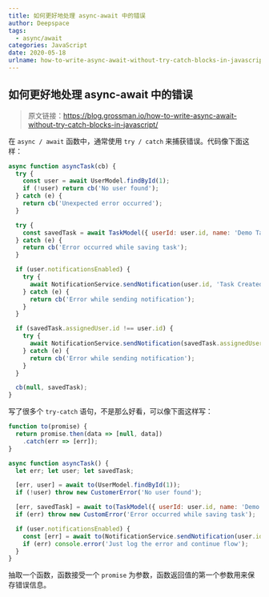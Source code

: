 ```yaml
---
title: 如何更好地处理 async-await 中的错误
author: Deepspace
tags:
  - async/await
categories: JavaScript
date: 2020-05-18
urlname: how-to-write-async-await-without-try-catch-blocks-in-javascript
---
```




## 如何更好地处理 async-await 中的错误

> 原文链接：https://blog.grossman.io/how-to-write-async-await-without-try-catch-blocks-in-javascript/



在 `async / await` 函数中，通常使用 `try / catch` 来捕获错误。代码像下面这样：

```javascript
async function asyncTask(cb) {
  try {
    const user = await UserModel.findById(1);
    if (!user) return cb('No user found');
  } catch (e) {
    return cb('Unexpected error occurred');
  }

  try {
    const savedTask = await TaskModel({ userId: user.id, name: 'Demo Task' });
  } catch (e) {
    return cb('Error occurred while saving task');
  }

  if (user.notificationsEnabled) {
    try {
      await NotificationService.sendNotification(user.id, 'Task Created');
    } catch (e) {
      return cb('Error while sending notification');
    }
  }

  if (savedTask.assignedUser.id !== user.id) {
    try {
      await NotificationService.sendNotification(savedTask.assignedUser.id, 'Task was created for you');
    } catch (e) {
      return cb('Error while sending notification');
    }
  }

  cb(null, savedTask);
}
```

<!-- more -->

写了很多个 `try-catch` 语句，不是那么好看，可以像下面这样写：

```javascript
function to(promise) {
  return promise.then(data => [null, data])
    .catch(err => [err]);
}

async function asyncTask() {
  let err; let user; let savedTask;

  [err, user] = await to(UserModel.findById(1));
  if (!user) throw new CustomerError('No user found');

  [err, savedTask] = await to(TaskModel({ userId: user.id, name: 'Demo Task' }));
  if (err) throw new CustomError('Error occurred while saving task');

  if (user.notificationsEnabled) {
    const [err] = await to(NotificationService.sendNotification(user.id, 'Task Created'));
    if (err) console.error('Just log the error and continue flow');
  }
}
```

抽取一个函数，函数接受一个 `promise` 为参数，函数返回值的第一个参数用来保存错误信息。